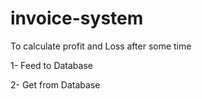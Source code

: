 # invoice-system
To calculate profit and Loss after some time


1- Feed to Database

2- Get from Database
